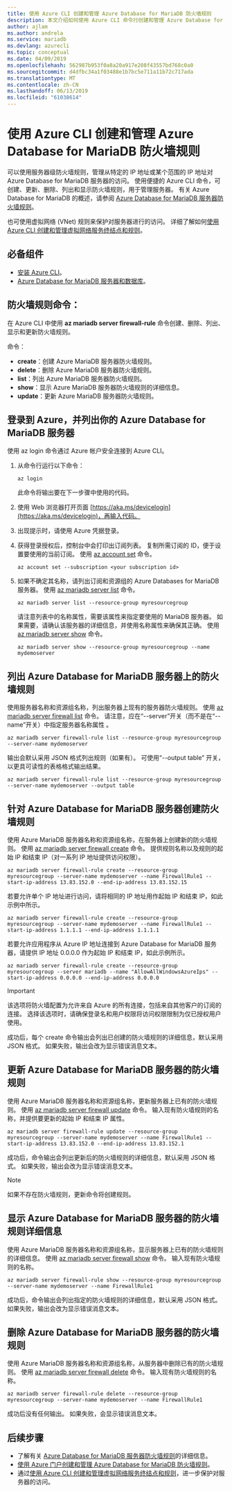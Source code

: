 ```yaml
---
title: 使用 Azure CLI 创建和管理 Azure Database for MariaDB 防火墙规则
description: 本文介绍如何使用 Azure CLI 命令行创建和管理 Azure Database for MariaDB 防火墙规则。
author: ajlam
ms.author: andrela
ms.service: mariadb
ms.devlang: azurecli
ms.topic: conceptual
ms.date: 04/09/2019
ms.openlocfilehash: 562987b953f0a8a20a917e208f43557bd768c0a0
ms.sourcegitcommit: d4dfbc34a1f03488e1b7bc5e711a11b72c717ada
ms.translationtype: MT
ms.contentlocale: zh-CN
ms.lasthandoff: 06/13/2019
ms.locfileid: "61038614"
---
```

# <a name="create-and-manage-azure-database-for-mariadb-firewall-rules-by-using-the-azure-cli"></a>使用 Azure CLI 创建和管理 Azure Database for MariaDB 防火墙规则
可以使用服务器级防火墙规则，管理从特定的 IP 地址或某个范围的 IP 地址对 Azure Database for MariaDB 服务器的访问。 使用便捷的 Azure CLI 命令，可创建、更新、删除、列出和显示防火墙规则，用于管理服务器。 有关 Azure Database for MariaDB 的概述，请参阅 [Azure Database for MariaDB 服务器防火墙规则](./concepts-firewall-rules.md)。

也可使用虚拟网络 (VNet) 规则来保护对服务器进行的访问。 详细了解如何[使用 Azure CLI 创建和管理虚拟网络服务终结点和规则](howto-manage-vnet-cli.md)。

## <a name="prerequisites"></a>必备组件
* [安装 Azure CLI](https://docs.microsoft.com/cli/azure/install-azure-cli)。
* [Azure Database for MariaDB 服务器和数据库](quickstart-create-mariadb-server-database-using-azure-cli.md)。

## <a name="firewall-rule-commands"></a>防火墙规则命令：
在 Azure CLI 中使用 **az mariadb server firewall-rule** 命令创建、删除、列出、显示和更新防火墙规则。

命令：
- **create**：创建 Azure MariaDB 服务器防火墙规则。
- **delete**：删除 Azure MariaDB 服务器防火墙规则。
- **list**：列出 Azure MariaDB 服务器防火墙规则。
- **show**：显示 Azure MariaDB 服务器防火墙规则的详细信息。
- **update**：更新 Azure MariaDB 服务器防火墙规则。

## <a name="sign-in-to-azure-and-list-your-azure-database-for-mariadb-servers"></a>登录到 Azure，并列出你的 Azure Database for MariaDB 服务器
使用 az login  命令通过 Azure 帐户安全连接到 Azure CLI。

1. 从命令行运行以下命令：
   ```azurecli
   az login
   ```
   此命令将输出要在下一步骤中使用的代码。

2. 使用 Web 浏览器打开页面 [https://aka.ms/devicelogin](https://aka.ms/devicelogin)，再输入代码。

3. 出现提示时，请使用 Azure 凭据登录。

4. 获得登录授权后，控制台中会打印出订阅列表。 复制所需订阅的 ID，便于设置要使用的当前订阅。 使用 [az account set](/cli/azure/account#az-account-set) 命令。
   ```azurecli-interactive
   az account set --subscription <your subscription id>
   ```

5. 如果不确定其名称，请列出订阅和资源组的 Azure Databases for MariaDB 服务器。 使用 [az mariadb server list](/cli/azure/mariadb/server#az-mariadb-server-list) 命令。

   ```azurecli-interactive
   az mariadb server list --resource-group myresourcegroup
   ```

   请注意列表中的名称属性，需要该属性来指定要使用的 MariaDB 服务器。 如果需要，请确认该服务器的详细信息，并使用名称属性来确保其正确。 使用 [az mariadb server show](/cli/azure/mariadb/server#az-mariadb-server-show) 命令。

   ```azurecli-interactive
   az mariadb server show --resource-group myresourcegroup --name mydemoserver
   ```

## <a name="list-firewall-rules-on-azure-database-for-mariadb-server"></a>列出 Azure Database for MariaDB 服务器上的防火墙规则 
使用服务器名称和资源组名称，列出服务器上现有的服务器防火墙规则。 使用 [az mariadb server firewall list](/cli/azure/mariadb/server/firewall-rule#az-mariadb-server-firewall-rule-list) 命令。  请注意，应在“--server”开关（而不是在“--name”开关）中指定服务器名称属性   。 
```azurecli-interactive
az mariadb server firewall-rule list --resource-group myresourcegroup --server-name mydemoserver
```
输出会默认采用 JSON 格式列出规则（如果有）。 可使用“--output table”  开关，以更具可读性的表格格式输出结果。
```azurecli-interactive
az mariadb server firewall-rule list --resource-group myresourcegroup --server-name mydemoserver --output table
```
## <a name="create-a-firewall-rule-on-azure-database-for-mariadb-server"></a>针对 Azure Database for MariaDB 服务器创建防火墙规则
使用 Azure MariaDB 服务器名称和资源组名称，在服务器上创建新的防火墙规则。 使用 [az mariadb server firewall create](/cli/azure/mariadb/server/firewall-rule#az-mariadb-server-firewall-rule-create) 命令。 提供规则名称以及规则的起始 IP 和结束 IP（对一系列 IP 地址提供访问权限）。
```azurecli-interactive
az mariadb server firewall-rule create --resource-group myresourcegroup --server-name mydemoserver --name FirewallRule1 --start-ip-address 13.83.152.0 --end-ip-address 13.83.152.15
```

若要允许单个 IP 地址进行访问，请将相同的 IP 地址用作起始 IP 和结束 IP，如此示例中所示。
```azurecli-interactive
az mariadb server firewall-rule create --resource-group myresourcegroup --server-name mydemoserver --name FirewallRule1 --start-ip-address 1.1.1.1 --end-ip-address 1.1.1.1
```

若要允许应用程序从 Azure IP 地址连接到 Azure Database for MariaDB 服务器，请提供 IP 地址 0.0.0.0 作为起始 IP 和结束 IP，如此示例所示。
```azurecli-interactive
az mariadb server firewall-rule create --resource-group myresourcegroup --server mariadb --name "AllowAllWindowsAzureIps" --start-ip-address 0.0.0.0 --end-ip-address 0.0.0.0
```

> [!IMPORTANT]
> 该选项将防火墙配置为允许来自 Azure 的所有连接，包括来自其他客户的订阅的连接。 选择该选项时，请确保登录名和用户权限将访问权限限制为仅已授权用户使用。
> 

成功后，每个 create 命令输出会列出已创建的防火墙规则的详细信息，默认采用 JSON 格式。 如果失败，输出会改为显示错误消息文本。

## <a name="update-a-firewall-rule-on-azure-database-for-mariadb-server"></a>更新 Azure Database for MariaDB 服务器的防火墙规则 
使用 Azure MariaDB 服务器名称和资源组名称，更新服务器上已有的防火墙规则。 使用 [az mariadb server firewall update](/cli/azure/mariadb/server/firewall-rule#az-mariadb-server-firewall-rule-update) 命令。 输入现有防火墙规则的名称，并提供要更新的起始 IP 和结束 IP 属性。
```azurecli-interactive
az mariadb server firewall-rule update --resource-group myresourcegroup --server-name mydemoserver --name FirewallRule1 --start-ip-address 13.83.152.0 --end-ip-address 13.83.152.1
```
成功后，命令输出会列出更新后的防火墙规则的详细信息，默认采用 JSON 格式。 如果失败，输出会改为显示错误消息文本。

> [!NOTE]
> 如果不存在防火墙规则，更新命令将创建规则。

## <a name="show-firewall-rule-details-on-azure-database-for-mariadb-server"></a>显示 Azure Database for MariaDB 服务器的防火墙规则详细信息
使用 Azure MariaDB 服务器名称和资源组名称，显示服务器上已有的防火墙规则的详细信息。 使用 [az mariadb server firewall show](/cli/azure/mariadb/server/firewall-rule#az-mariadb-server-firewall-rule-show) 命令。 输入现有防火墙规则的名称。
```azurecli-interactive
az mariadb server firewall-rule show --resource-group myresourcegroup --server-name mydemoserver --name FirewallRule1
```
成功后，命令输出会列出指定的防火墙规则的详细信息，默认采用 JSON 格式。 如果失败，输出会改为显示错误消息文本。

## <a name="delete-a-firewall-rule-on-azure-database-for-mariadb-server"></a>删除 Azure Database for MariaDB 服务器的防火墙规则
使用 Azure MariaDB 服务器名称和资源组名称，从服务器中删除已有的防火墙规则。 使用 [az mariadb server firewall delete](/cli/azure/mariadb/server/firewall-rule#az-mariadb-server-firewall-rule-delete) 命令。 输入现有防火墙规则的名称。
```azurecli-interactive
az mariadb server firewall-rule delete --resource-group myresourcegroup --server-name mydemoserver --name FirewallRule1
```
成功后没有任何输出。 如果失败，会显示错误消息文本。

## <a name="next-steps"></a>后续步骤
- 了解有关 [Azure Database for MariaDB 服务器防火墙规则](./concepts-firewall-rules.md)的详细信息。
- [使用 Azure 门户创建和管理 Azure Database for MariaDB 防火墙规则](./howto-manage-firewall-portal.md)。
- 通过[使用 Azure CLI 创建和管理虚拟网络服务终结点和规则](howto-manage-vnet-cli.md)，进一步保护对服务器的访问。
